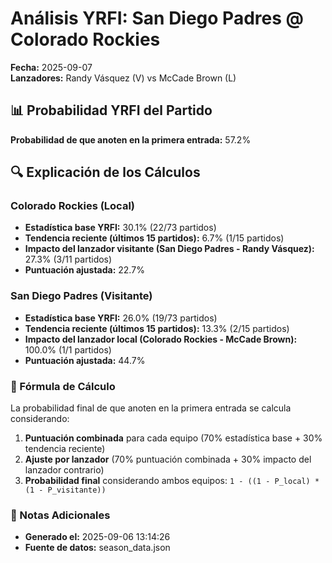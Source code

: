# Análisis YRFI: San Diego Padres @ Colorado Rockies

**Fecha:** 2025-09-07  
**Lanzadores:** Randy Vásquez (V) vs McCade Brown (L)

## 📊 Probabilidad YRFI del Partido

**Probabilidad de que anoten en la primera entrada:** 57.2%

## 🔍 Explicación de los Cálculos

### Colorado Rockies (Local)
- **Estadística base YRFI:** 30.1% (22/73 partidos)
- **Tendencia reciente (últimos 15 partidos):** 6.7% (1/15 partidos)
- **Impacto del lanzador visitante (San Diego Padres - Randy Vásquez):** 27.3% (3/11 partidos)
- **Puntuación ajustada:** 22.7%

### San Diego Padres (Visitante)
- **Estadística base YRFI:** 26.0% (19/73 partidos)
- **Tendencia reciente (últimos 15 partidos):** 13.3% (2/15 partidos)
- **Impacto del lanzador local (Colorado Rockies - McCade Brown):** 100.0% (1/1 partidos)
- **Puntuación ajustada:** 44.7%

### 📝 Fórmula de Cálculo

La probabilidad final de que anoten en la primera entrada se calcula considerando:
1. **Puntuación combinada** para cada equipo (70% estadística base + 30% tendencia reciente)
2. **Ajuste por lanzador** (70% puntuación combinada + 30% impacto del lanzador contrario)
3. **Probabilidad final** considerando ambos equipos: `1 - ((1 - P_local) * (1 - P_visitante))`

### 📌 Notas Adicionales

- **Generado el:** 2025-09-06 13:14:26
- **Fuente de datos:** season_data.json
